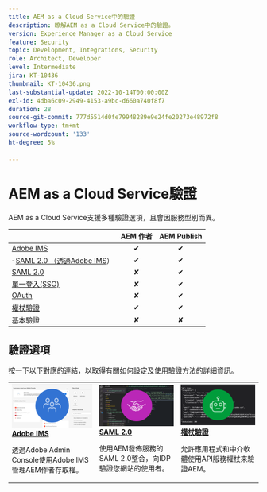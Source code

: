 ```yaml
---
title: AEM as a Cloud Service中的驗證
description: 瞭解AEM as a Cloud Service中的驗證。
version: Experience Manager as a Cloud Service
feature: Security
topic: Development, Integrations, Security
role: Architect, Developer
level: Intermediate
jira: KT-10436
thumbnail: KT-10436.png
last-substantial-update: 2022-10-14T00:00:00Z
exl-id: 4dba6c09-2949-4153-a9bc-d660a740f8f7
duration: 28
source-git-commit: 777d5514d0fe79948289e9e24fe20273e48972f8
workflow-type: tm+mt
source-wordcount: '133'
ht-degree: 5%

---
```


# AEM as a Cloud Service驗證

AEM as a Cloud Service支援多種驗證選項，且會因服務型別而異。

|                       | AEM 作者 | AEM Publish |
|-----------------------|:----------:|:-----------:|
| [Adobe IMS](../accessing/overview.md) | ✔ | ✔ |
| · [SAML 2.0 （透過Adobe IMS](https://experienceleague.adobe.com/docs/experience-manager-cloud-service/content/security/ims-support.html?lang=zh-Hant#how-to-set-up)） | ✔ | ✔ |
| [SAML 2.0](./saml-2-0.md) | ✘ | ✔ |
| [單一登入(SSO)](https://experienceleague.adobe.com/docs/experience-manager-cloud-service/content/sites/authoring/personalization/user-and-group-sync-for-publish-tier.html?lang=zh-Hant#integration-with-an-idp) | ✘ | ✔ |
| [OAuth](https://experienceleague.adobe.com/docs/experience-manager-cloud-service/content/sites/authoring/personalization/user-and-group-sync-for-publish-tier.html?lang=zh-Hant#integration-with-an-idp) | ✘ | ✔ |
| [權杖驗證](../../headless-tutorial/authentication/overview.md) | ✔ | ✔ |
| 基本驗證 | ✘ | ✘ |

## 驗證選項

按一下以下對應的連結，以取得有關如何設定及使用驗證方法的詳細資訊。

<table>
  <tr>
   <td>
      <a  href="../accessing/overview.md"><img alt="Adobe IMS" src="./assets/card--adobe-ims.png"/></a>
      <div><strong><a href="../accessing/overview.md">Adobe IMS</a></strong></div>
      <p>
          透過Adobe Admin Console使用Adobe IMS管理AEM作者存取權。
      </p>
    </td>   
   <td>
      <a  href="./saml-2-0.md"><img alt="SAML 2.0" src="./assets/card--saml-2-0.png"/></a>
      <div><strong><a href="./saml-2-0.md">SAML 2.0</a></strong></div>
      <p>
        使用AEM發佈服務的SAML 2.0整合，向IDP驗證您網站的使用者。
      </p>
    </td>   
   <td>
      <a  href="../../headless-tutorial/authentication/overview.md"><img alt="權杖" src="./assets/card--token.png"/></a>
      <div><strong><a href="../../headless-tutorial/authentication/overview.md">權杖驗證</a></strong></div>
      <p>
        允許應用程式和中介軟體使用API服務權杖來驗證AEM。
      </p>
    </td>   
  </tr>
</table>
